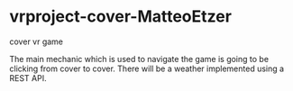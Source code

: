 # vrproject-cover-MatteoEtzer
cover vr game

The main mechanic which is used to navigate the game is going to be clicking from cover to cover.
There will be a weather implemented using a REST API.
